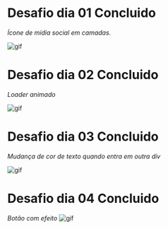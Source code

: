 # Desafio dia 01 Concluido 
*Ícone de mídia social em camadas.*

![gif](https://user-images.githubusercontent.com/68132948/88347398-7ef8ed80-cd42-11ea-8e5b-a55175cc0131.gif)

# Desafio dia 02 Concluido 
*Loader animado*

![gif](https://user-images.githubusercontent.com/68132948/88444228-0bbfac00-ce14-11ea-9c34-5e806267dc80.gif)

# Desafio dia 03 Concluido 
*Mudança de cor de texto quando entra em outra div*

![gif](https://user-images.githubusercontent.com/68132948/88478332-702b5a00-cf3f-11ea-8f7d-0a12cb836187.gif)

# Desafio dia 04 Concluido 
*Botão com efeito*
![gif](https://user-images.githubusercontent.com/68132948/88600426-24270500-d066-11ea-99b2-231ec814a9e3.gif)
